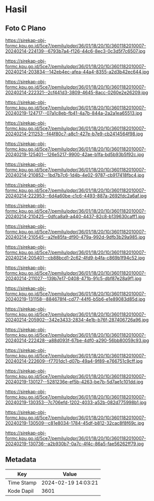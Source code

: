 # Hasil

## Foto C Plano

https://sirekap-obj-formc.kpu.go.id/5ce7/pemilu/pdpr/36/01/18/20/10/3601182010007-20240214-224139--6793b7a4-f126-44c6-8ec3-0c3d5f7c6507.jpg

https://sirekap-obj-formc.kpu.go.id/5ce7/pemilu/pdpr/36/01/18/20/10/3601182010007-20240214-203834--142eb4ec-afea-44a4-8355-a2d3b42ec644.jpg

https://sirekap-obj-formc.kpu.go.id/5ce7/pemilu/pdpr/36/01/18/20/10/3601182010007-20240214-222321--2cf441d3-3809-4645-8acc-0260e2e26209.jpg

https://sirekap-obj-formc.kpu.go.id/5ce7/pemilu/pdpr/36/01/18/20/10/3601182010007-20240219-124717--07a1c8eb-fb41-4a7b-844a-2a2a1ea65513.jpg

https://sirekap-obj-formc.kpu.go.id/5ce7/pemilu/pdpr/36/01/18/20/10/3601182010007-20240214-211253--f44f80c7-a8c1-427e-b7e9-cb2414564f98.jpg

https://sirekap-obj-formc.kpu.go.id/5ce7/pemilu/pdpr/36/01/18/20/10/3601182010007-20240219-125401--126e5217-9900-42ae-b1fa-bd5b93b5f92c.jpg

https://sirekap-obj-formc.kpu.go.id/5ce7/pemilu/pdpr/36/01/18/20/10/3601182010007-20240214-210852--1bd7b7c6-1d4b-4e02-9787-cb917418fbc4.jpg

https://sirekap-obj-formc.kpu.go.id/5ce7/pemilu/pdpr/36/01/18/20/10/3601182010007-20240214-222953--6d4a60be-c1c6-4493-887a-2692fdc2a6af.jpg

https://sirekap-obj-formc.kpu.go.id/5ce7/pemilu/pdpr/36/01/18/20/10/3601182010007-20240214-210425--0dfca8a9-a440-4437-82c8-b139630caff1.jpg

https://sirekap-obj-formc.kpu.go.id/5ce7/pemilu/pdpr/36/01/18/20/10/3601182010007-20240214-210545--a2fe85fa-df90-479a-992d-9dfb3b29a985.jpg

https://sirekap-obj-formc.kpu.go.id/5ce7/pemilu/pdpr/36/01/18/20/10/3601182010007-20240214-205401--cb88bcd1-2c62-4fd9-b4fa-c869b1f94c52.jpg

https://sirekap-obj-formc.kpu.go.id/5ce7/pemilu/pdpr/36/01/18/20/10/3601182010007-20240214-211027--139b7e17-0408-471b-91c5-dbf87e28a9f1.jpg

https://sirekap-obj-formc.kpu.go.id/5ce7/pemilu/pdpr/36/01/18/20/10/3601182010007-20240219-131158--884678f4-cd77-44f6-b5b6-e1e89083d85d.jpg

https://sirekap-obj-formc.kpu.go.id/5ce7/pemilu/pdpr/36/01/18/20/10/3601182010007-20240214-205902--342e3433-2834-4e1b-b76f-287406726a96.jpg

https://sirekap-obj-formc.kpu.go.id/5ce7/pemilu/pdpr/36/01/18/20/10/3601182010007-20240214-222428--a88d093f-67be-4df0-a290-56bb80059c93.jpg

https://sirekap-obj-formc.kpu.go.id/5ce7/pemilu/pdpr/36/01/18/20/10/3601182010007-20240214-222609--f7701dc1-d07b-49a4-9f89-e766751c9cff.jpg

https://sirekap-obj-formc.kpu.go.id/5ce7/pemilu/pdpr/36/01/18/20/10/3601182010007-20240219-130127--5281236e-ef5b-4263-be7b-5d7ae1c101dd.jpg

https://sirekap-obj-formc.kpu.go.id/5ce7/pemilu/pdpr/36/01/18/20/10/3601182010007-20240219-130353--7c706efd-1202-4033-a52b-082d775998b1.jpg

https://sirekap-obj-formc.kpu.go.id/5ce7/pemilu/pdpr/36/01/18/20/10/3601182010007-20240219-130509--c81e8034-1784-45df-b812-32cac8f8f69c.jpg

https://sirekap-obj-formc.kpu.go.id/5ce7/pemilu/pdpr/36/01/18/20/10/3601182010007-20240219-130736--a2b930b7-0a7c-4f4c-86a5-fae56262ff79.jpg


## Metadata

| Key        | Value               |
| ---------- | ------------------- |
| Time Stamp | 2024-02-19 14:03:21 |
| Kode Dapil | 3601                |



